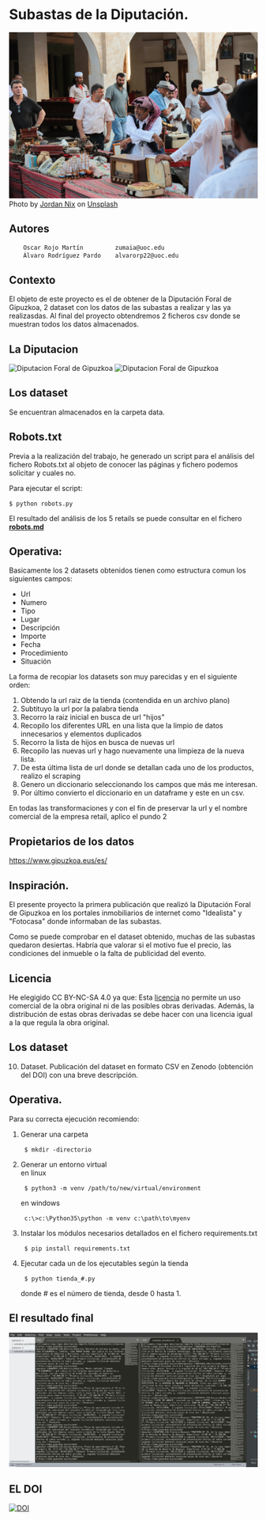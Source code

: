 # Subastas de la Diputación.

![](data/asim-z-kodappana-ks21cxRTzSo-unsplash.jpg)
Photo by <a href="https://unsplash.com/@jordannix?utm_source=unsplash&utm_medium=referral&utm_content=creditCopyText">Jordan Nix</a> on <a href="/s/photos/baby-clothes?utm_source=unsplash&utm_medium=referral&utm_content=creditCopyText">Unsplash</a>

## Autores

        Oscar Rojo Martín         zumaia@uoc.edu
        Álvaro Rodríguez Pardo    alvarorp22@uoc.edu
        


## Contexto

El objeto de este proyecto es el de obtener de la Diputación Foral de Gipuzkoa, 2 dataset con los datos de las subastas
a realizar y las ya realizasdas.
Al final del proyecto obtendremos 2 ficheros csv donde se muestran todos los datos almacenados.

## La Diputacion

<img src="https://admin.uik.eus/uploads/thumbs/logocolaboradores_foto/1491/logo-vector-diputacion-de-gipuzkoa-monocromo.jpg" width="400" alt="Diputacion Foral de Gipuzkoa"/>  

<img src="https://egoitza.gipuzkoa.eus/documents/39465/42128/LogoSede2_eu.png" width="400" alt="Diputacion Foral de Gipuzkoa"/>  

## Los dataset

Se encuentran almacenados en la carpeta data.

## Robots.txt

Previa a la realización del trabajo, he generado un script para el análisis del fichero Robots.txt al objeto de conocer 
las páginas y fichero podemos solicitar y cuales no.

Para ejecutar el script:

    $ python robots.py

El resultado del análisis de los 5 retails se puede consultar en el fichero **[robots.md](robots.md)**

## Operativa:  
Basicamente los 2 datasets obtenidos tienen como estructura comun los siguientes campos:  

* Url
* Numero
* Tipo
* Lugar
* Descripción
* Importe  
* Fecha  
* Procedimiento  
* Situación

La forma de recopiar los datasets son muy parecidas y en el siguiente orden:  
1. Obtendo la url raiz de la tienda (contendida en un archivo plano)
2. Subtituyo la url por la palabra tienda  
3. Recorro la raiz inicial en busca de url "hijos"  
4. Recopilo los diferentes URL en una lista que la limpio de datos innecesarios y elementos duplicados  
5. Recorro la lista de hijos en busca de nuevas url
6. Recopilo las nuevas url y hago nuevamente una limpieza de la nueva lista.
7. De esta última lista de url donde se detallan cada uno de los productos, realizo el scraping
8. Genero un diccionario seleccionando los campos que más me interesan.
9. Por último convierto el diccionario en un dataframe y este en un csv.

En todas las transformaciones y con el fin de preservar la url y el nombre comercial de la empresa retail,
aplico el pundo 2

## Propietarios de los datos

https://www.gipuzkoa.eus/es/

## Inspiración. 

El presente proyecto la primera publicación que realizó la Diputación Foral de Gipuzkoa en los portales inmobiliarios de
internet como "Idealista" y "Fotocasa" donde informaban de las subastas.  

Como se puede comprobar en el dataset obtenido, muchas de las subastas quedaron desiertas. Habría que valorar si el motivo
fue el precio, las condiciones del inmueble o la falta de publicidad del evento.

## Licencia

He elegigido CC BY-NC-SA 4.0 ya que:
Esta [licencia](LICENSE.md) no permite un uso comercial de la obra original ni de las posibles obras derivadas. 
Además, la distribución de estas obras derivadas se debe hacer con una licencia igual a la que regula la obra original.

## Los dataset
10. Dataset. Publicación del dataset en formato CSV en Zenodo (obtención del DOI)
con una breve descripción.

## Operativa.

Para su correcta ejecución recomiendo:
1. Generar una carpeta

        $ mkdir -directorio
    
2. Generar un entorno virtual   
    en linux  
    
        $ python3 -m venv /path/to/new/virtual/environment   
    
    en windows
    
        c:\>c:\Python35\python -m venv c:\path\to\myenv
    
3. Instalar los módulos necesarios detallados en el fichero requirements.txt

        $ pip install requirements.txt
    
4. Ejecutar cada un de los ejecutables según la tienda

        $ python tienda_#.py
    
    donde # es el número de tienda, desde 0 hasta 1.
    
## El resultado final
![](data/resultado.png)




## EL DOI
[![DOI](https://zenodo.org/badge/DOI/10.5281/zenodo.4609730.svg)](https://doi.org/10.5281/zenodo.4609730)

